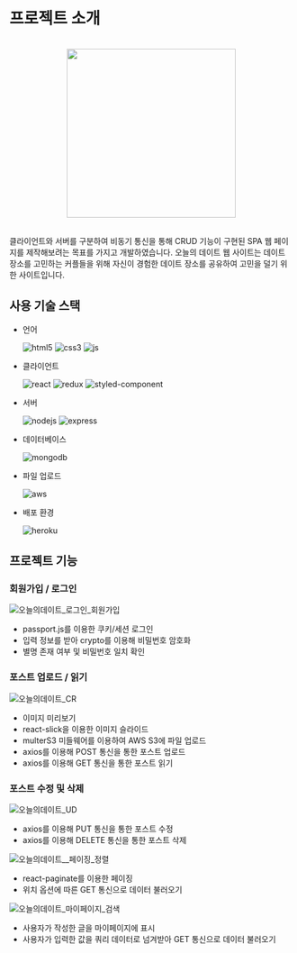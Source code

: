 # 프로젝트 소개

<br>
<center>
<img src="https://user-images.githubusercontent.com/75672249/128997070-d3020bc6-ee46-4fb3-a9c5-5f2ad349eeb9.png" width="300px" />
</center>
<br>

클라이언트와 서버를 구분하여 비동기 통신을 통해 CRUD 기능이 구현된 SPA 웹 페이지를 제작해보려는 목표를 가지고 개발하였습니다. 오늘의 데이트 웹 사이트는 데이트 장소를 고민하는 커플들을 위해 자신이 경험한 데이트 장소를 공유하여 고민을 덜기 위한 사이트입니다.

## 사용 기술 스택

- 언어

  ![html5](https://img.shields.io/badge/HTML5-E34F26?style=for-the-badge&logo=html5&logoColor=white)
  ![css3](https://img.shields.io/badge/CSS3-1572B6?style=for-the-badge&logo=css3&logoColor=white)
  ![js](https://img.shields.io/badge/JavaScript-F7DF1E?style=for-the-badge&logo=javascript&logoColor=black)

- 클라이언트

  ![react](https://img.shields.io/badge/react-%2320232a.svg?style=for-the-badge&logo=react&logoColor=%2361DAFB)
  ![redux](https://img.shields.io/badge/redux-%23593d88.svg?style=for-the-badge&logo=redux&logoColor=white)
  ![styled-component](https://img.shields.io/badge/styled--components-DB7093?style=for-the-badge&logo=styled-components&logoColor=white)

- 서버

  ![nodejs](https://img.shields.io/badge/Node.js-43853D?style=for-the-badge&logo=node.js&logoColor=white)
  ![express](https://img.shields.io/badge/Express.js-000000?style=for-the-badge&logo=express&logoColor=white)

- 데이터베이스

  ![mongodb](https://img.shields.io/badge/MongoDB-4EA94B?style=for-the-badge&logo=mongodb&logoColor=white)

- 파일 업로드

  ![aws](https://img.shields.io/badge/Amazon_AWS-232F3E?style=for-the-badge&logo=amazon-aws&logoColor=white)

- 배포 환경

  ![heroku](https://img.shields.io/badge/Heroku-430098?style=for-the-badge&logo=heroku&logoColor=white)

## 프로젝트 기능

### 회원가입 / 로그인

![오늘의데이트_로그인_회원가입](https://user-images.githubusercontent.com/75672249/129146366-8f84cefc-bb87-4ecd-ab51-3cefd1e8df76.gif)

- passport.js를 이용한 쿠키/세션 로그인
- 입력 정보를 받아 crypto를 이용해 비밀번호 암호화
- 별명 존재 여부 및 비밀번호 일치 확인

### 포스트 업로드 / 읽기

![오늘의데이트_CR](https://user-images.githubusercontent.com/75672249/129146361-8196e146-fe4c-46ce-a631-5a6d43d7b779.gif)

- 이미지 미리보기
- react-slick을 이용한 이미지 슬라이드
- multerS3 미들웨어를 이용하여 AWS S3에 파일 업로드
- axios를 이용해 POST 통신을 통한 포스트 업로드
- axios를 이용해 GET 통신을 통한 포스트 읽기

### 포스트 수정 및 삭제

![오늘의데이트_UD](https://user-images.githubusercontent.com/75672249/129146363-2f3ebf2b-9f8f-4077-9531-d11ca38dcdc1.gif)

- axios를 이용해 PUT 통신을 통한 포스트 수정
- axios를 이용해 DELETE 통신을 통한 포스트 삭제

![오늘의데이트__페이징_정렬](https://user-images.githubusercontent.com/75672249/129146355-efbdb3df-fe23-4bef-84b1-c367c7fd58bf.gif)

- react-paginate를 이용한 페이징
- 위치 옵션에 따른 GET 통신으로 데이터 불러오기

![오늘의데이트_마이페이지_검색](https://user-images.githubusercontent.com/75672249/129146367-11fc0d56-2527-435f-aca9-e5f40d415e65.gif)

- 사용자가 작성한 글을 마이페이지에 표시
- 사용자가 입력한 값을 쿼리 데이터로 넘겨받아 GET 통신으로 데이터 불러오기
